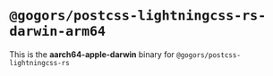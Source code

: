 # `@gogors/postcss-lightningcss-rs-darwin-arm64`

This is the **aarch64-apple-darwin** binary for `@gogors/postcss-lightningcss-rs`
